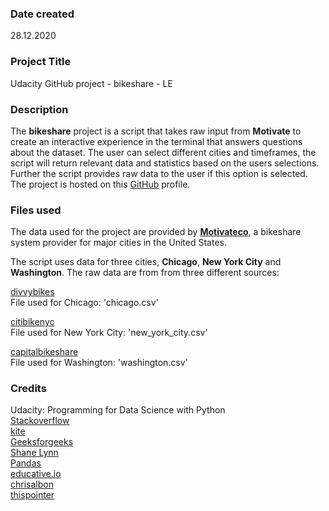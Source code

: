 ### Date created
28.12.2020

### Project Title
Udacity GitHub project - bikeshare - LE

### Description
The **bikeshare** project is a script that takes raw input from **Motivate** to create an interactive experience in the terminal that answers questions about the dataset. 
The user can select different cities and timeframes, the script will return relevant data and statistics based on the users selections. 
Further the script provides raw data to the user if this option is selected. 
The project is hosted on this [GitHub](https://github.com/Scheppert/pdsnd_github) profile.

### Files used
The data used for the project are provided by **[Motivateco](https://www.motivateco.com/)**, a bikeshare system provider for major cities in the United States. 

The script uses data for three cities, **Chicago**, **New York City** and **Washington**. The raw data are from from three different sources:

[divvybikes](https://www.divvybikes.com/system-data) \
File used for Chicago: 'chicago.csv'

[citibikenyc](https://www.citibikenyc.com/system-data) \
File used for New York City: 'new_york_city.csv'

[capitalbikeshare](https://www.capitalbikeshare.com/system-data) \
File used for Washington: 'washington.csv'

### Credits
Udacity: Programming for Data Science with Python \
[Stackoverflow](https://stackoverflow.com/questions/10588317/python-function-global-variables) \
[kite](https://www.kite.com/python/answers/how-to-convert-between-month-name-and-month-number-in-python) \
[Geeksforgeeks](https://www.geeksforgeeks.org/python-pandas-dataframe-mode/) \
[Shane Lynn](https://www.shanelynn.ie/python-pandas-read_csv-load-data-from-csv-files/) \
[Pandas](https://pandas.pydata.org/pandas-docs/stable/reference/api/pandas.Series.dt.day_name.html) \
[educative.io](https://www.educative.io/edpresso/what-is-the-none-keyword-in-python) \
[chrisalbon](https://chrisalbon.com/python/data_wrangling/pandas_list_unique_values_in_column/) \
[thispointer](https://thispointer.com/pandas-sort-rows-or-columns-in-dataframe-based-on-values-using-dataframe-sort_values/)